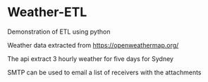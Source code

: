 # Weather-ETL
Demonstration of ETL using python

Weather data extracted from https://openweathermap.org/

The api extract 3 hourly weather for five days for Sydney

SMTP can be used to email a list of receivers with the attachments
